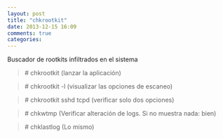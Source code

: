 ```yaml
---
layout: post
title: "chkrootkit"
date: 2013-12-15 16:09
comments: true
categories: 
---
```

Buscador de rootkits infiltrados en el sistema

>\# chkrootkit  (lanzar la aplicación)

>\# chkrootkit -l  (visualizar las opciones de escaneo)

>\# chkrootkit sshd tcpd  (verificar solo dos opciones)

>\# chkwtmp  (Verificar alteración de logs. Si no muestra nada: bien)

>\# chklastlog  (Lo mismo)

